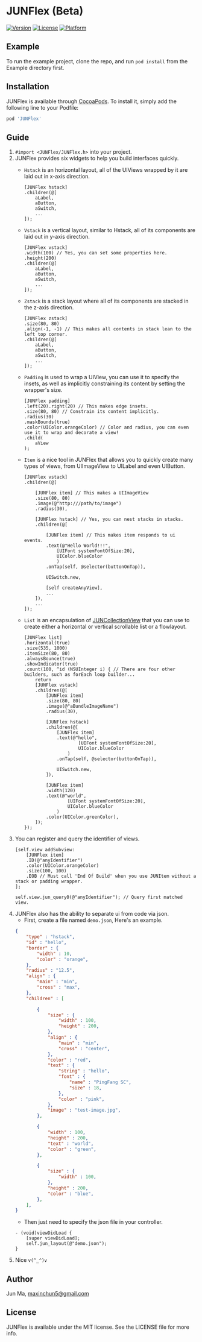 # JUNFlex (Beta)

[![Version](https://img.shields.io/cocoapods/v/JUNFlex.svg?style=flat)](https://cocoapods.org/pods/JUNFlex)
[![License](https://img.shields.io/cocoapods/l/JUNFlex.svg?style=flat)](https://cocoapods.org/pods/JUNFlex)
[![Platform](https://img.shields.io/cocoapods/p/JUNFlex.svg?style=flat)](https://cocoapods.org/pods/JUNFlex)

## Example

To run the example project, clone the repo, and run `pod install` from the Example directory first.

## Installation

JUNFlex is available through [CocoaPods](https://cocoapods.org). To install
it, simply add the following line to your Podfile:

```ruby
pod 'JUNFlex'
```

## Guide
1. ```#import <JUNFlex/JUNFlex.h>``` into your project.
2. JUNFlex provides six widgets to help you build interfaces quickly.
	+ ```Hstack``` is an horizontal layout, all of the UIViews wrapped by it are laid out in x-axis direction.
		```objc
		[JUNFlex hstack]
      	.children(@[
			aLabel,
      		aButton,
      		aSwitch,
      		...
      	]);
		```

	+ ```Vstack``` is a vertical layout, similar to Hstack, all of its components are laid out in y-axis direction.
		```objc
		[JUNFlex vstack]
		.width(100) // Yes, you can set some properties here.
		.height(200)
      	.children(@[
			aLabel,
      		aButton,
      		aSwitch,
      		...
      	]);
		```
	+ ```Zstack``` is a stack layout where all of its components are stacked in the z-axis direction.
		```objc
		[JUNFlex zstack]
		.size(80, 80)
		.align(-1, -1) // This makes all contents in stack lean to the left top corner.
      	.children(@[
			aLabel,
      		aButton,
      		aSwitch,
      		...
      	]);
		```
	+ ```Padding``` is used to wrap a UIView, you can use it to specify the insets, as well as implicitly constraining its content by setting the wrapper's size.
		```objc
		[JUNFlex padding]
		.left(20).right(20) // This makes edge insets.
		.size(80, 80) // Constrain its content implicitly.
		.radius(30)
		.maskBounds(true)
        .color(UIColor.orangeColor) // Color and radius, you can even use it to wrap and decorate a view!
      	.child(
			aView
      	);
		```
	+ ```Item``` is a nice tool in JUNFlex that allows you to quickly create many types of views, from UIImageView to UILabel and even UIButton.
		```objc
		[JUNFlex vstack]
      	.children(@[

			[JUNFlex item] // This makes a UIImageView
           	.size(80, 80)
           	.image(@"http:///path/to/image")
         	.radius(30),

         	[JUNFlex hstack] // Yes, you can nest stacks in stacks.
          	.children(@[

           		[JUNFlex item] // This makes item responds to ui events.
           		.text(@"Hello World!!!", 
                   	[UIFont systemFontOfSize:20], 
                   	UIColor.blueColor
                	)
           		.onTap(self, @selector(buttonOnTap)), 

           		UISwitch.new,

           		[self createAnyView],
           		...
          	]),
      		...
      	]);
		```
	+ ```List``` is an encapsulation of [JUNCollectionView](https://github.com/Jun2786184671/JUNCollectionView) that you can use to create either a horizontal or vertical scrollable list or a flowlayout.
		```objc
		[JUNFlex list]
		.horizontal(true)
		.size(535, 1000)
		.itemSize(80, 80)
        .alwaysBounce(true)
        .showIndicator(true)
        .count(100, ^id (NSUInteger i) { // There are four other builders, such as forEach loop builder...
        	return
        	[JUNFlex vstack]
        	.children(@[
        		[JUNFlex item]
        		.size(80, 80)
        		.image(@"aBundleImageName")
        		.radius(30),

        		[JUNFlex hstack]
        		.children(@[
        			[JUNFlex item]
        			.text(@"hello", 
                        	[UIFont systemFontOfSize:20], 
                        	UIColor.blueColor
                    	)
        			.onTap(self, @selector(buttonOnTap)),

        			UISwitch.new,
        		]),

        		[JUNFlex item]
        		.width(120)
        		.text(@"world", 
                    	[UIFont systemFontOfSize:20],
                     	UIColor.blueColor
                	)
        		.color(UIColor.greenColor),
            ]);
        });
		```
3. You can register and query the identifier of views.
	```objc
	[self.view addSubview:
		[JUNFlex item]
		.ID(@"anyIdentifier")
		.color(UIColor.orangeColor)
		.size(100, 100)
		.EOB // Must call 'End Of Build' when you use JUNItem without a stack or padding wrapper.
	];

	self.view.jun_query0(@"anyIdentifier"); // Query first matched view.

	```
4. JUNFlex also has the ability to separate ui from code via json.
	+ First, create a file named ```demo.json```, Here's an example.
	```json
	{
	    "type" : "hstack",
	    "id" : "hello",
	    "border" : {
	        "width" : 10,
	        "color" : "orange",
	    },
	    "radius" : "12.5",
	    "align" : {
	        "main" : "min",
	        "cross" : "max",
	    },
	    "children" : [

	        {
	            "size" : {
	                "width" : 100,
	                "height" : 200,
	            },
	            "align" : {
	                "main" : "min",
	                "cross" : "center",
	            },
	            "color" : "red",
	            "text" : {
                    "string" : "hello",
                    "font" : {
                        "name" : "PingFang SC",
                        "size" : 18,
                    },
                    "color" : "pink",
                },
	            "image" : "test-image.jpg",
	        },

	        {
	            "width" : 100,
	            "height" : 200,
                "text" : "world", 
	            "color" : "green",
	        },

	        {
	            "size" : {
	                "width" : 100,
	            },
	            "height" : 200,
	            "color" : "blue",
	        },
	    ],
	}
	```
	+ Then just need to specify the json file in your controller.
	```objc
	- (void)viewDidLoad {
	    [super viewDidLoad];
	    self.jun_layout(@"demo.json");
	}
	```
6. Nice ```v(^_^)v```

## Author

Jun Ma, maxinchun5@gmail.com

## License

JUNFlex is available under the MIT license. See the LICENSE file for more info.
